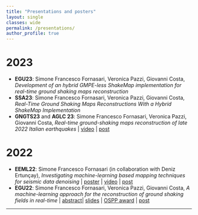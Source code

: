 ```yaml
---
title: "Presentations and posters"
layout: single
classes: wide
permalink: /presentations/
author_profile: true
---
```


# 2023
* **EGU23**: Simone Francesco Fornasari, Veronica Pazzi, Giovanni Costa, *Development of an hybrid GMPE-less ShakeMap implementation for real-time ground shaking  maps reconstruction*
* **SSA23**: Simone Francesco Fornasari, Veronica Pazzi, Giovanni Costa, *Real-Time Ground Shaking Maps Reconstructions With a Hybrid ShakeMap Implementation*
* **GNGTS23** and **AGLC 23**: Simone Francesco Fornasari, Veronica Pazzi, Giovanni Costa, *Real-time ground-shaking maps reconstruction of late 2022 Italian earthquakes* | [video](https://youtu.be/uXOC122CHHM) | [post](https://sffornasari.github.io/work/GNGTS23/)

# 2022

* **EEML22**: Simone Francesco Fornasari (in collaboration with Deniz Ertunçay), *Investigating machine-learning based mapping techniques for seismic data denoising* | [poster](https://sffornasari.github.io/assets/img/EEML2022_poster.png) | [video](https://youtu.be/ww7PibKJ-_o) | [post](https://sffornasari.github.io/work/eeml22_poster/)
* **EGU22**: Simone Francesco Fornasari, Veronica Pazzi, Giovanni Costa, *A machine-learning approach for the reconstruction of ground shaking fields in real-time* | [abstract](https://meetingorganizer.copernicus.org/EGU22/EGU22-2673.html)| [slides](https://sffornasari.github.io/presentations/egu22/) | [OSPP award](https://www.egu.eu/awards-medals/ospp-award/2022/simone-francesco-fornasari/) | [post](https://sffornasari.github.io/work/egu22/) 

---
